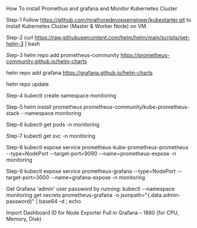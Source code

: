 How To install Promethus and grafana and Monitor Kubernetes Cluster

Step-1
Follow https://github.com/mrathoredevopsengineer/kubestarter.git to Install Kubernetes Cluster (Master & Worker Node) on VM.

Step-2
curl https://raw.githubusercontent.com/helm/helm/main/scripts/get-helm-3 | bash

Step-3
helm repo add prometheus-community https://prometheus-community.github.io/helm-charts

helm repo add grafana https://grafana.github.io/helm-charts

helm repo update

Step-4
kubectl create namespace monitoring

Step-5
helm install prometheus prometheus-community/kube-prometheus-stack --namespace monitoring

Step-6
kubectl get pods -n monitoring

Step-7
kubectl get svc -n monitoring

Step-8
kubectl expose service prometheus-kube-prometheus-prometheus --type=NodePort --target-port=9090 --name=prometheus-expose -n monitoring

Step-9
kubectl expose service prometheus-grafana --type=NodePort --target-port=3000 --name=grafana-expose -n monitoring

Get Grafana 'admin' user password by running:
  kubectl --namespace monitoring get secrets prometheus-grafana -o jsonpath="{.data.admin-password}" | base64 -d ; echo


  Import Dashboard ID for Node Exporter Full in Grafana – 1860 (for CPU, Memory, Disk)




